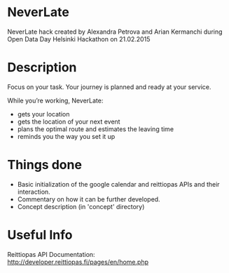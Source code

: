 # NeverLate
NeverLate hack created by Alexandra Petrova and Arian Kermanchi during Open Data Day Helsinki Hackathon on 21.02.2015

# Description
Focus on your task. Your journey is planned and ready at your service. 

While you’re working, NeverLate:

- gets your location
- gets the location of your next event
- plans the optimal route and estimates the leaving time
- reminds you the way you set it up

# Things done
* Basic initialization of the google calendar and reittiopas APIs and their interaction. 
* Commentary on how it can be further developed. 
* Concept description (in 'concept' directory)

# Useful Info
Reittiopas API Documentation: http://developer.reittiopas.fi/pages/en/home.php